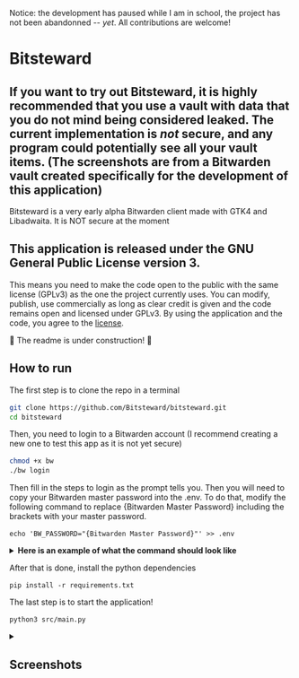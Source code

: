 Notice: the development has paused while I am in school, the project has not been abandonned -- *yet*. All contributions are welcome!

# Bitsteward
## If you want to try out Bitsteward, it is highly recommended that you use a vault with data that you do not mind being considered leaked. The current implementation is *not* secure, and any program could potentially see all your vault items. (The screenshots are from a Bitwarden vault created specifically for the development of this application)

Bitsteward is a very early alpha Bitwarden client made with GTK4 and Libadwaita. It is NOT secure at the moment

## This application is released under the GNU General Public License version 3.
This means you need to make the code open to the public with the same license (GPLv3) as the one the project currently uses. You can modify, publish, use commercially as long as clear credit is given and the code remains open and licensed under GPLv3. By using the application and the code, you agree to the [license](https://github.com/Bitsteward/bitsteward/blob/master/COPYING).

🚧 The readme is under construction! 🚧

## How to run
The first step is to clone the repo in a terminal
```bash
git clone https://github.com/Bitsteward/bitsteward.git
cd bitsteward
```
Then, you need to login to a Bitwarden account (I recommend creating a new one to test this app as it is not yet secure)
```bash
chmod +x bw
./bw login
```
Then fill in the steps to login as the prompt tells you.
Then you will need to copy your Bitwarden master password into the .env.
To do that, modify the following command to replace {Bitwarden Master Password} including the brackets with your master password.
```
echo 'BW_PASSWORD="{Bitwarden Master Password}"' >> .env
```
<details>
    <summary><b>Here is an example of what the command should look like</b></summary>
    
    echo 'BW_SESSION="password123"' >> .env
</details>

After that is done, install the python dependencies
```
pip install -r requirements.txt
```
The last step is to start the application!
```
python3 src/main.py
```


<details>
    <summary><h2>Screenshots</h2></summary>

<picture>
  <source srcset="/screenshots/full-dark-1.png?raw=true" media="(prefers-color-scheme: dark)">
  <img src="/screenshots/full-light-1.png?raw=true" title="App with two columns" alt="screenshot-desktop">
</picture>
    
<picture>
  <source srcset="/screenshots/mobile-dark-1.png?raw=true" media="(prefers-color-scheme: dark)">
  <img src="/screenshots/mobile-light-1.png?raw=true" title="App with one column (mobile view)" alt="screenshot-mobile">
</picture>
</details>
